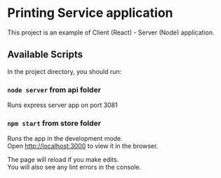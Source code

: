 # Printing Service application

This project is an example of Client (React) - Server (Node) application.

## Available Scripts

In the project directory, you should run:

### `node server` from api folder

Runs express server app on port 3081

### `npm start` from store folder

Runs the app in the development mode.\
Open [http://localhost:3000](http://localhost:3000) to view it in the browser.

The page will reload if you make edits.\
You will also see any lint errors in the console.

